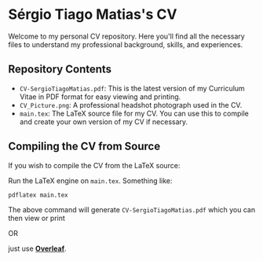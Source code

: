 # Sérgio Tiago Matias's CV

Welcome to my personal CV repository. Here you'll find all the necessary files to understand my professional background, skills, and experiences.

## Repository Contents

- `CV-SergioTiagoMatias.pdf`: This is the latest version of my Curriculum Vitae in PDF format for easy viewing and printing.
- `CV_Picture.png`: A professional headshot photograph used in the CV.
- `main.tex`: The LaTeX source file for my CV. You can use this to compile and create your own version of my CV if necessary.

## Compiling the CV from Source

If you wish to compile the CV from the LaTeX source:

Run the LaTeX engine on `main.tex`. Something like:

``` 
pdflatex main.tex
```
 
The above command will generate `CV-SergioTiagoMatias.pdf` which you can then view or print

OR

just use [**Overleaf**](https://www.overleaf.com/).
